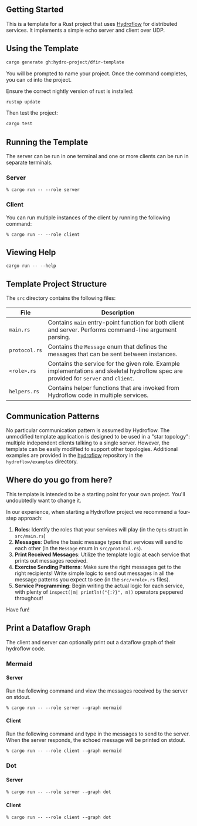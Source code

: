 ## Getting Started
This is a template for a Rust project that uses [Hydroflow](https://github.com/hydro-project/hydro) for
distributed services. It implements a simple echo server and client over UDP.

## Using the Template
```bash
cargo generate gh:hydro-project/dfir-template
```

You will be prompted to name your project. Once the command completes, you can `cd` into the project.

Ensure the correct nightly version of rust is installed:
```bash
rustup update
```

Then test the project:
```bash
cargo test
```

## Running the Template
The server can be run in one terminal and one or more clients can be run in separate terminals.
### Server
```console
% cargo run -- --role server
```

### Client
You can run multiple instances of the client by running the following command:
```console
% cargo run -- --role client
```

## Viewing Help
```console
cargo run -- --help
```

## Template Project Structure
The `src` directory contains the following files:

| File          | Description                                                                                                                          |
|---------------|--------------------------------------------------------------------------------------------------------------------------------------|
| `main.rs`     | Contains `main` entry-point function for both client and server. Performs command-line argument parsing.                             |
| `protocol.rs` | Contains the `Message` enum that defines the messages that can be sent between instances.                                            |
| `<role>.rs`   | Contains the service for the given role. Example implementations and skeletal hydroflow spec are provided for `server` and `client`. |
| `helpers.rs`  | Contains helper functions that are invoked from Hydroflow code in multiple services.                                                 |

## Communication Patterns
No particular communication pattern is assumed by Hydroflow. The unmodified template application is designed to be used in a "star topology":
multiple independent clients talking to a single server. However, the template can be easily modified to support other topologies.
Additional examples are provided in the [hydroflow](https://github.com/hydro-project/hydro) repository in the `hydroflow/examples` directory.

## Where do you go from here?
This template is intended to be a starting point for your own project. You'll undoubtedly want to change it.

In our experience, when starting a Hydroflow project we recommend a four-step approach:

1. **Roles**: Identify the roles that your services will play (in the `Opts` struct in `src/main.rs`)
2. **Messages**: Define the basic message types that services will send to each other (in the `Message` enum in `src/protocol.rs`).
3. **Print Received Messages**: Utilize the template logic at each service that prints out messages received.
4. **Exercise Sending Patterns**:  Make sure the right messages get to the right recipients! Write simple logic to send out messages in all the message patterns you expect to see (in the `src/<role>.rs` files).
5. **Service Programming**: Begin writing the actual logic for each service, with plenty of `inspect(|m| println!("{:?}", m))` operators
peppered throughout!

Have fun!

## Print a Dataflow Graph
The client and server can optionally print out a dataflow graph of their hydroflow code.

### Mermaid
#### Server
Run the following command and view the messages received by the server on stdout.
```console
% cargo run -- --role server --graph mermaid
```

#### Client
Run the following command and type in the messages to send to the server. When the server responds, the echoed message
will be printed on stdout.
```console
% cargo run -- --role client --graph mermaid
```

### Dot
#### Server
```console
% cargo run -- --role server --graph dot
```

#### Client
```console
% cargo run -- --role client --graph dot
```